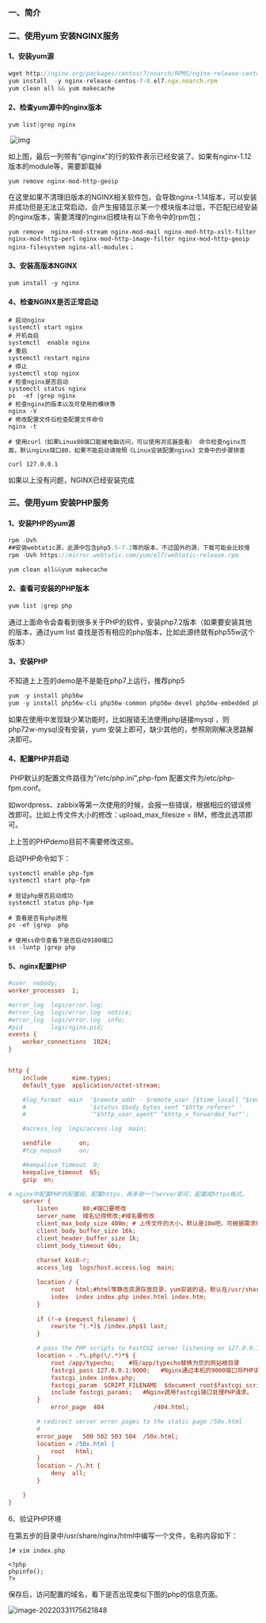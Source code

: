 ### 一、简介



### 二、使用yum 安装NGINX服务

####   1、安装yum源

```javascript
wget http://nginx.org/packages/centos/7/noarch/RPMS/nginx-release-centos-7-0.el7.ngx.noarch.rpm
yum install  -y nginx-release-centos-7-0.el7.ngx.noarch.rpm
yum clean all && yum makecache
```

####   2、检查yum源中的nginx版本

```javascript
yum list|grep nginx
```

​    ![img](Linux安装PHP运行环境.assets/1568615614705327.png)

​    如上图，最后一列带有“@nginx”的行的软件表示已经安装了。如果有nginx-1.12版本的module等，需要卸载掉

```shell
yum remove nginx-mod-http-geoip
```

​    在这里如果不清理旧版本的NGINX相关软件包，会导致nginx-1.14版本，可以安装并成功但是无法正常启动，会产生报错显示某一个模块版本过低，不匹配已经安装的nginx版本，需要清理的nginx旧模块有以下命令中的rpm包；

```shell
yum remove  nginx-mod-stream nginx-mod-mail nginx-mod-http-xslt-filter  nginx-mod-http-perl nginx-mod-http-image-filter nginx-mod-http-geoip nginx-filesystem nginx-all-modules；
```

####   3、安装高版本NGINX

```shell
yum install -y nginx
```

####   4、检查NGINX是否正常启动

```shell
# 启动nginx
systemctl start nginx
# 开机自启
systemctl  enable nginx
# 重启
systemctl restart nginx
# 停止
systemctl stop nginx
# 检查nginx是否启动
systemctl status nginx
ps  -ef |grep nginx
# 检查nginx的版本以及可使用的模块等
nginx -V
# 修改配置文件后检查配置文件命令
nginx -t

# 使用curl（如果Linux80端口能被电脑访问，可以使用浏览器查看） 命令检查nginx页面，默认nginx端口80，如果不能启动请按照《Linux安装配置nginx》文章中的步骤排查

curl 127.0.0.1
```

如果以上没有问题，NGINX已经安装完成



### 三、使用yum 安装PHP服务

####   1、安装PHP的yum源

```javascript
rpm -Uvh  
##安装webtatic源，此源中包含php5.5-7.2等的版本，不过国外的源，下载可能会比较慢
rpm -Uvh https://mirror.webtatic.com/yum/el7/webtatic-release.rpm

yum clean all&&yum makecache
```

####  2、查看可安装的PHP版本

```javascript
yum list |grep php
```

​    通过上面命令会查看到很多关于PHP的软件，安装php7.2版本（如果要安装其他的版本，通过yum list 查找是否有相应的php版本，比如此源终就有php55w这个版本）

####   3、安装PHP

不知道上上签的demo是不是能在php7上运行，推荐php5

```javascript
yum -y install php56w
yum -y install php56w-cli php56w-common php56w-devel php56w-embedded php56w-fpm php56w-gd php56w-mbstring php56w-mysqlnd php56w-opcache php56w-pdo php56w-xml
```

如果在使用中发现缺少某功能时，比如报错无法使用php链接mysql ，则php72w-mysql没有安装，yum 安装上即可，缺少其他的，参照刚刚解决思路解决即可。

####   4、配置PHP并启动

​    PHP默认的配置文件路径为"/etc/php.ini",php-fpm 配置文件为/etc/php-fpm.conf。

​    如wordpress、zabbix等第一次使用的时候，会报一些错误，根据相应的错误修改即可。比如上传文件大小的修改：upload_max_filesize = 8M，修改此选项即可。

上上签的PHPdemo目前不需要修改这些。



启动PHP命令如下：

```shell
systemctl enable php-fpm
systemctl start php-fpm

# 验证php是否启动成功
systemctl status php-fpm

# 查看是否有php进程
ps -ef |grep  php

# 使用ss命令查看下是否启动9100端口
ss -luntp |grep php

```



#### 5、nginx配置PHP

```ini
#user  nobody;
worker_processes  1;

#error_log  logs/error.log;
#error_log  logs/error.log  notice;
#error_log  logs/error.log  info;
#pid        logs/nginx.pid;
events {
    worker_connections  1024;
}


http {
    include       mime.types;
    default_type  application/octet-stream;

    #log_format  main  '$remote_addr - $remote_user [$time_local] "$request" '
    #                  '$status $body_bytes_sent "$http_referer" '
    #                  '"$http_user_agent" "$http_x_forwarded_for"';

    #access_log  logs/access.log  main;

    sendfile        on;
    #tcp_nopush     on;

    #keepalive_timeout  0;
    keepalive_timeout  65;
    gzip  on;

# nginx中配置PHP的配置段，配置https，再多谢一个server即可，配置成https格式。
    server {
        listen       80;#端口要修改
        server_name  域名记得修改;#域名要修改
        client_max_body_size 400m; # 上传文件的大小，默认是10m吧，可根据需求修改
        client_body_buffer_size 16k;
        client_header_buffer_size 1k;
        client_body_timeout 60s;
    
        charset koi8-r;
        access_log  logs/host.access.log  main;

        location / {
            root   html;#html等静态资源存放目录，yum安装的话，默认在/usr/share/nginx/html，就是此处写的html
            index  index index.php index.html index.htm;
        }
        
        if (!-e $request_filename) {
            rewrite ^(.*)$ /index.php$1 last;
        }

        # pass the PHP scripts to FastCGI server listening on 127.0.0.1:9000
        location ~ .*\.php(\/.*)*$ {
            root /app/typecho;    #将/app/typecho替换为您的网站根目录
            fastcgi_pass 127.0.0.1:9000;   #Nginx通过本机的9000端口将PHP请求转发给PHP-FPM进行处理。
            fastcgi_index index.php;
            fastcgi_param  SCRIPT_FILENAME  $document_root$fastcgi_script_name;
            include fastcgi_params;   #Nginx调用fastcgi接口处理PHP请求。
        }
            error_page  404              /404.html;

        # redirect server error pages to the static page /50x.html
        #
        error_page   500 502 503 504  /50x.html;
        location = /50x.html {
            root   html;
        }
        location ~ /\.ht {
            deny  all;
        }

    }
}
```

6、验证PHP环境

在第五步的目录中/usr/share/nginx/html中编写一个文件，名称内容如下：

```
]# vim index.php

<?php
phpinfo();
?>
```

保存后，访问配置的域名，看下是否出现类似下图的php的信息页面。

![image-20220331175621848](Linux安装PHP运行环境.assets/image-20220331175621848.png)